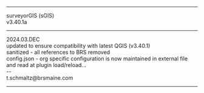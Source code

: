 <hr>
surveyorGIS (sGIS)<br>
v3.40.1a <br>
<hr>
2024.03.DEC<br>
updated to ensure compatibility with latest QGIS (v3.40.1)<br>
sanitized - all references to BRS removed<br>
config.json - org specific configuration is now maintained in external file and read at plugin load/reload...<br>
--<br>
t.schmaltz@brsmaine.com
<hr>

